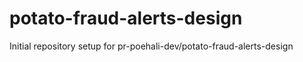 # potato-fraud-alerts-design

Initial repository setup for pr-poehali-dev/potato-fraud-alerts-design